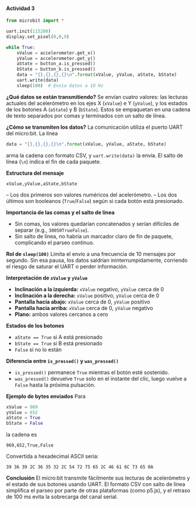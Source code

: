 #### Actividad 3

```python
from microbit import *

uart.init(115200)
display.set_pixel(0,0,9)

while True:
    xValue = accelerometer.get_x()
    yValue = accelerometer.get_y()
    aState = button_a.is_pressed()
    bState = button_b.is_pressed()
    data = "{},{},{},{}\n".format(xValue, yValue, aState, bState)
    uart.write(data)
    sleep(100)  # Envia datos a 10 Hz
```

**¿Qué datos se están transmitiendo?**
Se envían cuatro valores: las lecturas actuales del acelerómetro en los ejes X (`xValue`) e Y (`yValue`), y los estados de los botones A (`aState`) y B (`bState`). Estos se empaquetan en una cadena de texto separados por comas y terminados con un salto de línea.

**¿Cómo se transmiten los datos?**
La comunicación utiliza el puerto UART del micro\:bit. La línea

```python
data = "{},{},{},{}\n".format(xValue, yValue, aState, bState)
```

arma la cadena con formato CSV, y `uart.write(data)` la envía. El salto de línea (`\n`) indica el fin de cada paquete.

**Estructura del mensaje**

```
xValue,yValue,aState,bState
```

– Los dos primeros son valores numéricos del acelerómetro.
– Los dos últimos son booleanos (`True`/`False`) según si cada botón está presionado.

**Importancia de las comas y el salto de línea**

* Sin comas, los valores quedarían concatenados y serían difíciles de separar (e.g., `30050TrueFalse`).
* Sin salto de línea, no habría un marcador claro de fin de paquete, complicando el parseo continuo.

**Rol de `sleep(100)`**
Limita el envío a una frecuencia de 10 mensajes por segundo. Sin esa pausa, los datos saldrían ininterrumpidamente, corriendo el riesgo de saturar el UART o perder información.

**Interpretación de `xValue` y `yValue`**

* **Inclinación a la izquierda:** `xValue` negativo, `yValue` cerca de 0
* **Inclinación a la derecha:** `xValue` positivo, `yValue` cerca de 0
* **Pantalla hacia abajo:** `xValue` cerca de 0, `yValue` positivo
* **Pantalla hacia arriba:** `xValue` cerca de 0, `yValue` negativo
* **Plano:** ambos valores cercanos a cero

**Estados de los botones**

* `aState == True` si A está presionado
* `bState == True` si B está presionado
* `False` si no lo están

**Diferencia entre `is_pressed()` y `was_pressed()`**

* `is_pressed()` permanece `True` mientras el botón esté sostenido.
* `was_pressed()` devuelve `True` solo en el instante del clic, luego vuelve a `False` hasta la próxima pulsación.

**Ejemplo de bytes enviados**
Para

```python
xValue = 969
yValue = 652
aState = True
bState = False
```

la cadena es

```
969,652,True,False
```

Convertida a hexadecimal ASCII sería:

```
39 36 39 2C 36 35 32 2C 54 72 75 65 2C 46 61 6C 73 65 0A
```

**Conclusión**
El micro\:bit transmite fácilmente sus lecturas de acelerómetro y el estado de sus botones usando UART. El formato CSV con salto de línea simplifica el parseo por parte de otras plataformas (como p5.js), y el retraso de 100 ms evita la sobrecarga del canal serial.

